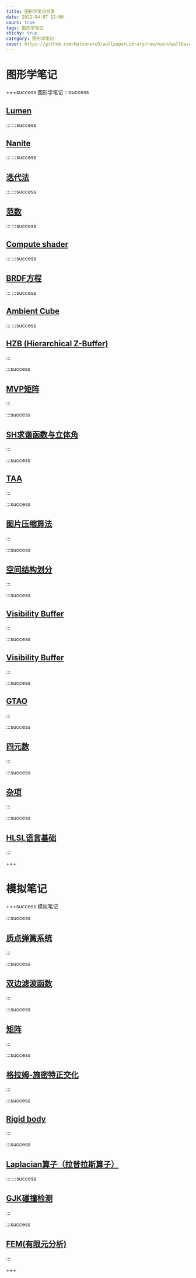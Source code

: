 ```yaml
---
title: 图形学笔记目录
date: 2022-04-07 12:00
count: true
tags: 图形学笔记
sticky: true
category: 图形学笔记
cover: https://github.com/Natsuneko3/wallpaperLibrary/raw/main/wallhaven-1kl36v.png
---
```

# 图形学笔记
+++success 图形学笔记
:::success
## [Lumen](../%E5%9B%BE%E5%BD%A2%E5%AD%A6%E7%AC%94%E8%AE%B0%20b18a92c69072446d8004605d7c56b687/Lumen/#Lumen)
:::
:::success
## [Nanite](../%E5%9B%BE%E5%BD%A2%E5%AD%A6%E7%AC%94%E8%AE%B0%20b18a92c69072446d8004605d7c56b687/Nanite/#Nanite)
:::
:::success
## [迭代法](../%E5%9B%BE%E5%BD%A2%E5%AD%A6%E7%AC%94%E8%AE%B0%20b18a92c69072446d8004605d7c56b687/%E8%BF%AD%E4%BB%A3%E6%B3%95%20d5c9fb20c6d746ceadd94b6beb306cd3/#迭代法)
:::
:::success
## [范数](../%E5%9B%BE%E5%BD%A2%E5%AD%A6%E7%AC%94%E8%AE%B0%20b18a92c69072446d8004605d7c56b687/%E8%8C%83%E6%95%B0%207e8460db51a840648bc0541f33b4af00/#范数)
:::
:::success
## [Compute shader](../%E5%9B%BE%E5%BD%A2%E5%AD%A6%E7%AC%94%E8%AE%B0%20b18a92c69072446d8004605d7c56b687/Compute%20shader%20ce8a4f41e18845b0ac4fb1978f28869f/#Computeshader)
:::
:::success
## [BRDF方程](../%E5%9B%BE%E5%BD%A2%E5%AD%A6%E7%AC%94%E8%AE%B0%20b18a92c69072446d8004605d7c56b687/BRDF%E6%96%B9%E7%A8%8B%2070512469e005449dab1f3eb91452f787/#BRDF方程)
:::
:::success
## [Ambient Cube](../%E5%9B%BE%E5%BD%A2%E5%AD%A6%E7%AC%94%E8%AE%B0%20b18a92c69072446d8004605d7c56b687/Ambient%20Cube%20074e81bf559f43b48fa72e7c2635eae7/#AmbientCube)
:::
:::success
## [HZB (Hierarchical Z-Buffer)](../%E5%9B%BE%E5%BD%A2%E5%AD%A6%E7%AC%94%E8%AE%B0%20b18a92c69072446d8004605d7c56b687/HZB%20%28Hierarchical%20Z-Buffer%29%2084e7171093be454f8b86d1d03ac2310b/#HZB(HierarchicalZ-Buffer))
:::

:::success
## [MVP矩阵](../%E5%9B%BE%E5%BD%A2%E5%AD%A6%E7%AC%94%E8%AE%B0%20b18a92c69072446d8004605d7c56b687/MVP%E7%9F%A9%E9%98%B5%20474772934c4146dcb4cddcb94c7b48a4/#MVP矩阵)
:::

:::success
## [SH求谐函数与立体角](../%E5%9B%BE%E5%BD%A2%E5%AD%A6%E7%AC%94%E8%AE%B0%20b18a92c69072446d8004605d7c56b687/SH%E6%B1%82%E8%B0%90%E5%87%BD%E6%95%B0%E4%B8%8E%E7%AB%8B%E4%BD%93%E8%A7%92%20ea839e75f76f4b02bfaf515e79810f44/#SH求谐函数与立体角)
:::

:::success
## [TAA](../%E5%9B%BE%E5%BD%A2%E5%AD%A6%E7%AC%94%E8%AE%B0%20b18a92c69072446d8004605d7c56b687/TAA%20fefed9e1f12f4d78a64918dcba545d9d/#TAA)
:::

:::success
## [图片压缩算法](../%E5%9B%BE%E5%BD%A2%E5%AD%A6%E7%AC%94%E8%AE%B0%20b18a92c69072446d8004605d7c56b687/%E5%9B%BE%E7%89%87%E5%8E%8B%E7%BC%A9%E7%AE%97%E6%B3%95%2037b07de836514407b210f68c9a91c0ec/#图片压缩算法)
:::

:::success
## [空间结构划分](../%E5%9B%BE%E5%BD%A2%E5%AD%A6%E7%AC%94%E8%AE%B0%20b18a92c69072446d8004605d7c56b687/%E7%A9%BA%E9%97%B4%E7%BB%93%E6%9E%84%E5%88%92%E5%88%86%204c6a1b50e90841d3b3e7ce5734c4210b/#空间结构划分)
:::

:::success
## [Visibility Buffer](../%E5%9B%BE%E5%BD%A2%E5%AD%A6%E7%AC%94%E8%AE%B0%20b18a92c69072446d8004605d7c56b687/Visibility%20Buffer%20328fe9588ec5451faf76588581bfd0b1/#VisibilityBuffer)
:::

:::success
## [Visibility Buffer](../%E5%9B%BE%E5%BD%A2%E5%AD%A6%E7%AC%94%E8%AE%B0%20b18a92c69072446d8004605d7c56b687/VXGI%20bac8f80de4544dd7b5e7741bab2ab299/#VXGI)
:::

:::success
## [GTAO](../%E5%9B%BE%E5%BD%A2%E5%AD%A6%E7%AC%94%E8%AE%B0%20b18a92c69072446d8004605d7c56b687/GTAO%20cdb7d5c086e44d4ca1489b7b64c373a0/#GTAO)
:::

:::success
## [四元数](../%E5%9B%BE%E5%BD%A2%E5%AD%A6%E7%AC%94%E8%AE%B0%20b18a92c69072446d8004605d7c56b687/旋转相关%204cf01f6c2d37404ba421f52a0d30f0cc/#旋转相关)
:::

:::success
## [杂项](../%E5%9B%BE%E5%BD%A2%E5%AD%A6%E7%AC%94%E8%AE%B0%20b18a92c69072446d8004605d7c56b687/杂项%205b7a33b443b4469482b32406094b9773/#杂项)
:::

:::success
## [HLSL语言基础](../%E5%9B%BE%E5%BD%A2%E5%AD%A6%E7%AC%94%E8%AE%B0%20b18a92c69072446d8004605d7c56b687/HLSL语言基础/#HLSL语言基础)
:::

+++

# 模拟笔记
+++success 模拟笔记

:::success
## [质点弹簧系统](../simulation/质点弹簧系统/#质点弹簧系统)
:::

:::success
## [双边滤波函数](../simulation/双边滤波函数/#双边滤波函数)
:::

:::success
## [矩阵](../simulation/矩阵/#矩阵)
:::

:::success
## [格拉姆-施密特正交化](../simulation/格拉姆-施密特正交化/#格拉姆-施密特正交化)
:::

:::success
## [Rigid body](../simulation/Rigid%20body/#Rigidbody)
:::

:::success
## [Laplacian算子（拉普拉斯算子）](../simulation/Laplacian算子（拉普拉斯算子）/#Laplacian算子（拉普拉斯算子）)
:::
:::success
## [GJK碰撞检测](../simulation/GJK碰撞检测/#GJK碰撞检测)
:::

:::success
## [FEM(有限元分析)](../simulation/FEM(有限元分析)/#FEM(有限元分析))
:::

+++